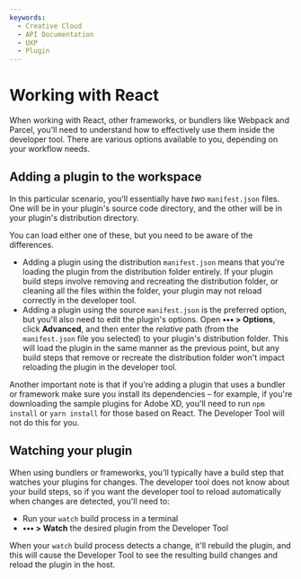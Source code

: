 ```yaml
---
keywords:
  - Creative Cloud
  - API Documentation
  - UXP
  - Plugin
---
```


# Working with React

When working with React, other frameworks, or bundlers like Webpack and Parcel, you'll need to understand how to effectively use them inside the developer tool. There are various options available to you, depending on your workflow needs.

## Adding a plugin to the workspace

In this particular scenario, you'll essentially have _two_ `manifest.json` files. One will be in your plugin's source code directory, and the other will be in your plugin's distribution directory.

You can load either one of these, but you need to be aware of the differences.

* Adding a plugin using the distribution `manifest.json` means that you're loading the plugin from the distribution folder entirely. If your plugin build steps involve removing and recreating the distribution folder, or cleaning all the files within the folder, your plugin may not reload correctly in the developer tool.
* Adding a plugin using the source `manifest.json` is the preferred option, but you'll also need to edit the plugin's options. Open **••• > Options**, click **Advanced**, and then enter the _relative_ path (from the `manifest.json` file you selected) to your plugin's distribution folder. This will load the plugin in the same manner as the previous point, but any build steps that remove or recreate the distribution folder won't impact reloading the plugin in the developer tool.

Another important note is that if you're adding a plugin that uses a bundler or framework make sure you install its dependencies – for example, if you're downloading the sample plugins for Adobe XD, you'll need to run `npm install` or `yarn install` for those based on React. The Developer Tool will not do this for you.

## Watching your plugin

When using bundlers or frameworks, you'll typically have a build step that watches your plugins for changes. The developer tool does not know about your build steps, so if you want the developer tool to reload automatically when changes are detected, you'll need to:

* Run your `watch` build process in a terminal
* **••• > Watch** the desired plugin from the Developer Tool

When your `watch` build process detects a change, it'll rebuild the plugin, and this will cause the Developer Tool to see the resulting build changes and reload the plugin in the host.

